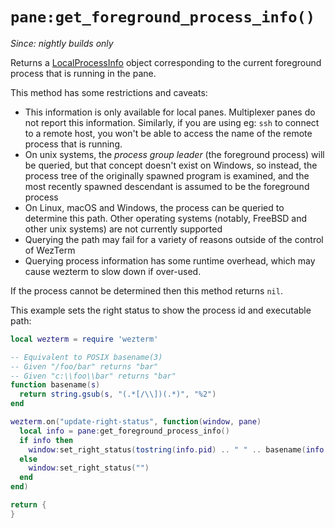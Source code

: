 # `pane:get_foreground_process_info()`

*Since: nightly builds only*

Returns a [LocalProcessInfo](../LocalProcessInfo.md) object corresponding to the current foreground process that is running in the pane.

This method has some restrictions and caveats:

* This information is only available for local panes.  Multiplexer panes do not report this information.  Similarly, if you are using eg: `ssh` to connect to a remote host, you won't be able to access the name of the remote process that is running.
* On unix systems, the *process group leader* (the foreground process) will be queried, but that concept doesn't exist on Windows, so instead, the process tree of the originally spawned program is examined, and the most recently spawned descendant is assumed to be the foreground process
* On Linux, macOS and Windows, the process can be queried to determine this path. Other operating systems (notably, FreeBSD and other unix systems) are not currently supported
* Querying the path may fail for a variety of reasons outside of the control of WezTerm
* Querying process information has some runtime overhead, which may cause wezterm to slow down if over-used.

If the process cannot be determined then this method returns `nil`.

This example sets the right status to show the process id and executable path:

```lua
local wezterm = require 'wezterm'

-- Equivalent to POSIX basename(3)
-- Given "/foo/bar" returns "bar"
-- Given "c:\\foo\\bar" returns "bar"
function basename(s)
  return string.gsub(s, "(.*[/\\])(.*)", "%2")
end

wezterm.on("update-right-status", function(window, pane)
  local info = pane:get_foreground_process_info()
  if info then
    window:set_right_status(tostring(info.pid) .. " " .. basename(info.executable))
  else
    window:set_right_status("")
  end
end)

return {
}
```

